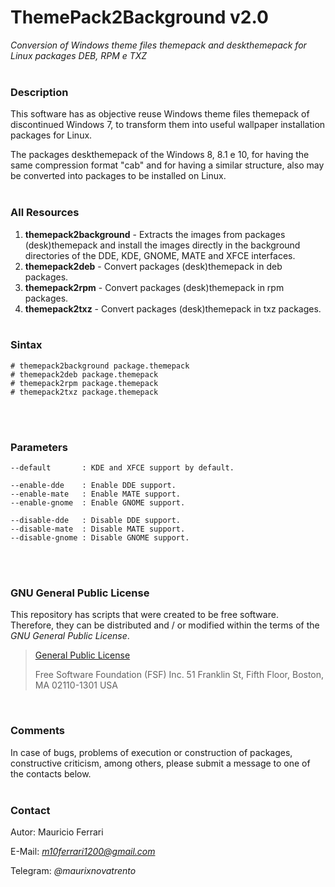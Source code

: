 # ThemePack2Background v2.0
*Conversion of Windows theme files themepack and deskthemepack for Linux packages DEB, RPM e TXZ*
<br/><br/>

### Description

This software has as objective reuse Windows theme files themepack of discontinued Windows 7, to transform them into useful wallpaper installation packages for Linux.

The packages deskthemepack of the Windows 8, 8.1 e 10, for having the same compression format "cab" and for having a similar structure, also may be converted into packages to be installed on Linux.
<br/><br/>

### All Resources

1) **themepack2background** - Extracts the images from packages (desk)themepack and install the images directly in the background directories of the DDE, KDE, GNOME, MATE and XFCE interfaces.<br/>
2) **themepack2deb** - Convert packages (desk)themepack in deb packages.<br/>
3) **themepack2rpm** - Convert packages (desk)themepack in rpm packages.<br/>
4) **themepack2txz** - Convert packages (desk)themepack in txz packages.
<br/><br/>

### Sintax
```
# themepack2background package.themepack
# themepack2deb package.themepack
# themepack2rpm package.themepack
# themepack2txz package.themepack
```
<br/><br/>

### Parameters
```
--default       : KDE and XFCE support by default.

--enable-dde    : Enable DDE support.
--enable-mate   : Enable MATE support.
--enable-gnome  : Enable GNOME support.

--disable-dde   : Disable DDE support.
--disable-mate  : Disable MATE support.
--disable-gnome : Disable GNOME support.
```
<br/><br/>

### GNU General Public License

This repository has scripts that were created to be free software.<br/>
Therefore, they can be distributed and / or modified within the terms of the *GNU General Public License*.

>[General Public License](https://pt.wikipedia.org/wiki/GNU_General_Public_License)
>
>Free Software Foundation (FSF) Inc. 51 Franklin St, Fifth Floor, Boston, MA 02110-1301 USA
<br/>

### Comments

In case of bugs, problems of execution or construction of packages, constructive criticism, among others, please submit a message to one of the contacts below.
<br/><br/>

### Contact

Autor: Mauricio Ferrari

E-Mail: *m10ferrari1200@gmail.com*

Telegram: *@maurixnovatrento*
